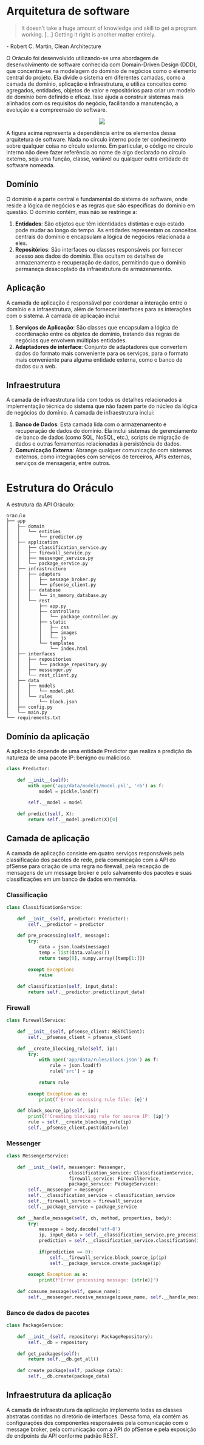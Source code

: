 # Arquitetura de software

> It doesn’t take a huge amount of knowledge and skill to get a program working. [...]
> Getting it right is another matter entirely.

\- Robert C. Martin, Clean Architecture

O Oráculo foi desenvolvido utilizando-se uma abordagem de desenvolvimento de software conhecida com Domain-Driven Design (DDD), que concentra-se na modelagem do domínio de negócios como o elemento central do projeto. Ela divide o sistema em diferentes camadas, como a camada de domínio, aplicação e infraestrutura, e utiliza conceitos como agregados, entidades, objetos de valor e repositórios para criar um modelo de domínio bem definido e eficaz. Isso ajuda a construir sistemas mais alinhados com os requisitos do negócio, facilitando a manutenção, a evolução e a compreensão do software.

<p align="center">
  <img src="https://raw.githubusercontent.com/NilavPatel/dotnet-onion-architecture/main/docs/dotnet-onion-architecture.png" />
</p>

A figura acima representa a dependência entre os elementos dessa arquitetura de software. Nada no círculo interno pode ter conhecimento sobre qualquer coisa no círculo externo. Em particular, o código no círculo interno não deve fazer referência ao nome de algo declarado no círculo externo, seja uma função, classe, variável ou qualquer outra entidade de software nomeada.
## Domínio 

O domínio é a parte central e fundamental do sistema de software, onde reside a lógica de negócios e as regras que são específicas do domínio em questão. O domínio contém, mas não se restringe a: 

1. **Entidades**: São objetos que têm identidades distintas e cujo estado pode mudar ao longo do tempo. As entidades representam os conceitos centrais do domínio e encapsulam a lógica de negócios relacionada a eles.
2. **Repositórios**: São interfaces ou classes responsáveis por fornecer acesso aos dados do domínio. Eles ocultam os detalhes de armazenamento e recuperação de dados, permitindo que o domínio permaneça desacoplado da infraestrutura de armazenamento.

## Aplicação

A camada de aplicação é responsável por coordenar a interação entre o domínio e a infraestrutura, além de fornecer interfaces para as interações com o sistema. A camada de aplicação inclui: 

1. **Serviços de Aplicação**: São classes que encapsulam a lógica de coordenação entre os objetos de domínio, tratando das regras de negócios que envolvem múltiplas entidades.
2. **Adaptadores de interface**: Conjunto de adaptadores que convertem dados do formato mais conveniente para os serviços, para o formato mais conveniente para alguma entidade externa, como o banco de dados ou a web.

## Infraestrutura 

A camada de infraestrutura lida com todos os detalhes relacionados à implementação técnica do sistema que não fazem parte do núcleo da lógica de negócios do domínio. A camada de infraestrutura inclui:

1. **Banco de Dados**: Esta camada lida com o armazenamento e recuperação de dados do domínio. Ela inclui sistemas de gerenciamento de banco de dados (como SQL, NoSQL, etc.), scripts de migração de dados e outras ferramentas relacionadas à persistência de dados.
2. **Comunicação Externa**: Abrange qualquer comunicação com sistemas externos, como integrações com serviços de terceiros, APIs externas, serviços de mensageria, entre outros.

# Estrutura do Oráculo

A estrutura da API Oráculo:

```
oraculo
├── app
│   ├── domain
│   │   └── entities
│   │       └── predictor.py
│   ├── application
│   │   ├── classification_service.py
│   │   ├── firewall_service.py
│   │   ├── messenger_service.py
│   │   └── package_service.py
│   ├── infrastructure
│   │   ├── adapters
│   │   │   ├── message_broker.py
│   │   │   └── pfsense_client.py
│   │   ├── database
│   │   │   └── in_memory_database.py
│   │   └── rest
│   │       ├── app.py
│   │       ├── controllers
│   │       │   └── package_controller.py
│   │       ├── static
│   │       │   ├── css
│   │       │   ├── images
│   │       │   └── js
│   │       └── templates
│   │           └── index.html
│   ├── interfaces
│   │   ├── repositories
│   │   │   └── package_repository.py
│   │   ├── messenger.py
│   │   └── rest_client.py
│   ├── data
│   │   ├── models
│   │   │   └── model.pkl
│   │   └── rules
│   │       └── block.json
│   ├── config.py
│   └── main.py
└── requirements.txt
```

## Domínio da aplicação

A aplicação depende de uma entidade Predictor que realiza a predição da natureza de uma pacote IP: benigno ou malicioso.

```python
class Predictor:
	
	def __init__(self):
		with open('app/data/models/model.pkl', 'rb') as f:
			model = pickle.load(f)
		
		self.__model = model
	
	def predict(self, X):
		return self.__model.predict(X)[0]
```

## Camada de aplicação

A camada de aplicação consiste em quatro serviços responsáveis pela classificação dos pacotes de rede, pela comunicação com a API do pfSense para criação de uma regra no firewall, pela recepção de mensagens de um message broker e pelo salvamento dos pacotes e suas classificações em um banco de dados em memória.
### Classificação
```python
class ClassificationService:
	
	def __init__(self, predictor: Predictor):
		self.__predictor = predictor
	
	def pre_processing(self, message):
		try:
			data = json.loads(message)
			temp = list(data.values())
			return temp[0], numpy.array([temp[1:]])
		
		except Exception:
			raise
	
	def classification(self, input_data):
		return self.__predictor.predict(input_data)
```
### Firewall
```python
class FirewallService:
	
    def __init__(self, pfsense_client: RESTClient):
        self.__pfsense_client = pfsense_client
	
    def __create_blocking_rule(self, ip):
        try:
            with open('app/data/rules/block.json') as f:
                rule = json.load(f)
                rule['src'] = ip
			
            return rule 
		
        except Exception as e:
            print(f'Error accessing rule file: {e}')
	
    def block_source_ip(self, ip):
        print(f'Creating blocking rule for source IP: {ip}')
        rule = self.__create_blocking_rule(ip)
        self.__pfsense_client.post(data=rule)
```
### Messenger
```python
class MessengerService:
	
    def __init__(self, messenger: Messenger, 
					   classification_service: ClassificationService,
					   firewall_service: FirewallService, 
					   package_service: PackageService):
        self.__messenger = messenger
        self.__classification_service = classification_service
        self.__firewall_service = firewall_service
        self.__package_service = package_service
	
    def __handle_message(self, ch, method, properties, body):
        try:
            message = body.decode('utf-8')
            ip, input_data = self.__classification_service.pre_processing(message)
            prediction = self.__classification_service.classification(input_data)
			
            if(prediction == 0): 
                self.__firewall_service.block_source_ip(ip)
                self.__package_service.create_package(ip)
		
        except Exception as e:
            print(f"Error processing message: {str(e)}")
	
    def consume_message(self, queue_name):
        self.__messenger.receive_message(queue_name, self.__handle_message)
```
### Banco de dados de pacotes
```python
class PackageService:
    
    def __init__(self, repository: PackageRepository):
        self.__db = repository
	
    def get_packages(self):
        return self.__db.get_all()
	
    def create_package(self, package_data):
        self.__db.create(package_data)
```

## Infraestrutura da aplicação

A camada de infraestrutura da aplicação implementa todas as classes abstratas contidas no diretório de interfaces. Dessa foma, ela contém as configurações dos componentes responsáveis pela comunicação com o message broker, pela comunicação com a API do pfSense e pela exposição de endpoints da API conforme padrão REST.
